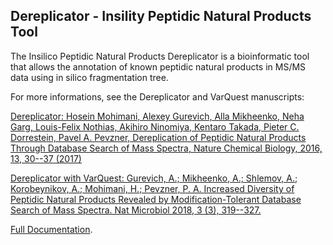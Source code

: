 ## Dereplicator - Insility Peptidic Natural Products Tool

The Insilico Peptidic Natural Products Dereplicator is a bioinformatic tool that allows the annotation of known peptidic natural products in MS/MS data using in silico fragmentation tree.

For more informations, see the Dereplicator and VarQuest manuscripts:

[Dereplicator: Hosein Mohimani, Alexey Gurevich, Alla Mikheenko, Neha Garg, Louis-Felix Nothias, Akihiro Ninomiya, Kentaro Takada, Pieter C. Dorrestein, Pavel A. Pevzner, Dereplication of Peptidic Natural Products Through Database Search of Mass Spectra, Nature Chemical Biology, 2016, 13, 30--37 (2017)](doi:10.1038/nchembio.2219)

[Dereplicator with VarQuest: Gurevich, A.; Mikheenko, A.; Shlemov, A.; Korobeynikov, A.; Mohimani, H.; Pevzner, P. A. Increased Diversity of Peptidic Natural Products Revealed by Modification-Tolerant Database Search of Mass Spectra. Nat Microbiol 2018, 3 (3), 319--327.](https://www.nature.com/articles/s41564-017-0094-2)



[Full Documentation](https://bix-lab.ucsd.edu/display/Public/Insilico+Peptidic+Natural+Products+Dereplicator+Documentation).
